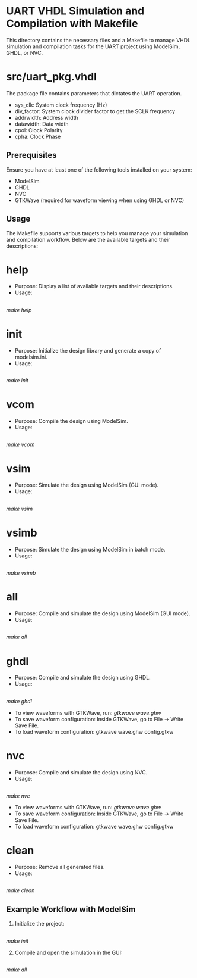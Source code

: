 # UART VHDL Simulation and Compilation with Makefile

This directory contains the necessary files and a Makefile to manage VHDL simulation and compilation tasks for the UART project using ModelSim, GHDL, or NVC.

# src/uart\_pkg.vhdl

The package file contains parameters that dictates the UART operation.

- sys\_clk: System clock frequency (Hz)
- div\_factor: System clock divider factor to get the SCLK frequency
- addrwidth: Address width
- datawidth: Data width
- cpol: Clock Polarity
- cpha: Clock Phase

## Prerequisites

Ensure you have at least one of the following tools installed on your system:

- ModelSim
- GHDL 
- NVC 
- GTKWave (required for waveform viewing when using GHDL or NVC)

## Usage

The Makefile supports various targets to help you manage your simulation and compilation workflow. Below are the available targets and their descriptions:

# help
- Purpose: Display a list of available targets and their descriptions.
- Usage:
##
*make help*

# init
- Purpose: Initialize the design library and generate a copy of modelsim.ini.
- Usage:
##
*make init*

# vcom
- Purpose: Compile the design using ModelSim.
- Usage:
##
*make vcom*

# vsim
- Purpose: Simulate the design using ModelSim (GUI mode).
- Usage:
##
*make vsim*

# vsimb
- Purpose: Simulate the design using ModelSim in batch mode.
- Usage:
##
*make vsimb*

# all
- Purpose: Compile and simulate the design using ModelSim (GUI mode).
- Usage:
##
*make all*

# ghdl
- Purpose: Compile and simulate the design using GHDL.
- Usage:
##
*make ghdl*

- To view waveforms with GTKWave, run:
  *gtkwave wave.ghw*
- To save waveform configuration:
  Inside GTKWave, go to File -> Write Save File.
- To load waveform configuration:
  gtkwave wave.ghw config.gtkw

# nvc
- Purpose: Compile and simulate the design using NVC.
- Usage:
##
*make nvc*

- To view waveforms with GTKWave, run:
  *gtkwave wave.ghw*
- To save waveform configuration:
  Inside GTKWave, go to File -> Write Save File.
- To load waveform configuration:
  gtkwave wave.ghw config.gtkw

# clean
- Purpose: Remove all generated files.
- Usage:
##
*make clean*

## Example Workflow with ModelSim

1. Initialize the project:
##
*make init*

2. Compile and open the simulation in the GUI:
##
*make all*
